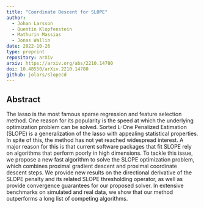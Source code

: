 ```yaml
---
title: "Coordinate Descent for SLOPE"
author: 
  - Johan Larsson
  - Quentin Klopfenstein
  - Mathurin Massias
  - Jonas Wallin
date: 2022-10-26
type: preprint
repository: arXiv
arxiv: https://arxiv.org/abs/2210.14780
doi: 10.48550/arXiv.2210.14780
github: jolars/slopecd
---
```


## Abstract

The lasso is the most famous sparse regression and feature selection method. One reason for its popularity is the speed at which the underlying optimization problem can be solved. Sorted L-One Penalized Estimation (SLOPE) is a generalization of the lasso with appealing statistical properties. In spite of this, the method has not yet reached widespread interest. A major reason for this is that current software packages that fit SLOPE rely on algorithms that perform poorly in high dimensions. To tackle this issue, we propose a new fast algorithm to solve the SLOPE optimization problem, which combines proximal gradient descent and proximal coordinate descent steps. We provide new results on the directional derivative of the SLOPE penalty and its related SLOPE thresholding operator, as well as provide convergence guarantees for our proposed solver. In extensive benchmarks on simulated and real data, we show that our method outperforms a long list of competing algorithms.
